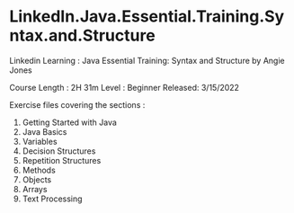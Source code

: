 # LinkedIn.Java.Essential.Training.Syntax.and.Structure
Linkedin Learning : Java Essential Training: Syntax and Structure by Angie Jones

Course Length : 2H 31m
Level : Beginner
Released: 3/15/2022

Exercise files covering the sections :

1. Getting Started with Java
2. Java Basics
3. Variables
4. Decision Structures
5. Repetition Structures
6. Methods
7. Objects
8. Arrays
9. Text Processing
